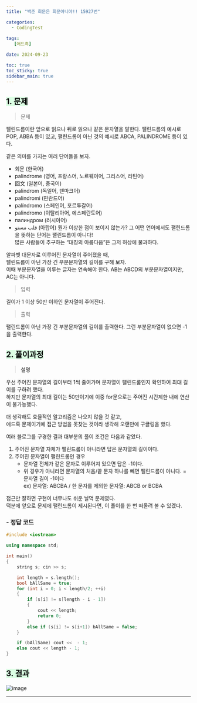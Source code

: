```yaml
---
title: "백준 회문은 회문아니야!! 15927번"

categories:
  - CodingTest
 
tags:
   [애드혹]

date: 2024-09-23

toc: true
toc_sticky: true
sidebar_main: true
---
```


## <mark style = "background-color : #dcffe4"> 1. 문제

> 문제

팰린드롬이란 앞으로 읽으나 뒤로 읽으나 같은 문자열을 말한다. 팰린드롬의 예시로 POP, ABBA 등이 있고, 팰린드롬이 아닌 것의 예시로 ABCA, PALINDROME 등이 있다.

같은 의미를 가지는 여러 단어들을 보자.

- 회문 (한국어)
- palindrome (영어, 프랑스어, 노르웨이어, 그리스어, 라틴어)
- 回文 (일본어, 중국어)
- palindrom (독일어, 덴마크어)
- palindromi (핀란드어)
- palíndromo (스페인어, 포르투갈어)
- palindromo (이탈리아어, 에스페란토어)
- палиндром (러시아어)
- قلب مستو (아랍어)
뭔가 이상한 점이 보이지 않는가? 그 어떤 언어에서도 팰린드롬을 뜻하는 단어는 팰린드롬이 아니다! <br>많은 사람들이 추구하는 “대칭의 아름다움”은 그저 허상에 불과하다.

알파벳 대문자로 이루어진 문자열이 주어졌을 때, <br>
팰린드롬이 아닌 가장 긴 부분문자열의 길이를 구해 보자. <br>
이때 부분문자열을 이루는 글자는 연속해야 한다. AB는 ABCD의 부분문자열이지만, AC는 아니다.

> 입력

길이가 1 이상 50만 이하인 문자열이 주어진다.

> 출력

팰린드롬이 아닌 가장 긴 부분문자열의 길이를 출력한다. 그런 부분문자열이 없으면 -1을 출력한다.


## <mark style = "background-color : #dcffe4"> 2. 풀이과정 

> **설명**

우선 주어진 문자열의 길이부터 1씩 줄여가며 문자열이 팰린드롬인지 확인하여 최대 길이를 구하려 했다.<br>
하지만 문자열의 최대 길이는 50만이기에 이중 for문으로는 주어진 시간제한 내에 연산이 불가능했다.<br>

더 생각해도 효율적인 알고리즘은 나오지 않을 것 같고, <BR>
애드혹 문제이기에 접근 방법을 못찾는 것이라 생각해 오랜만에 구글링을 했다.

여러 블로그를 구경한 결과 대부분의 풀이 조건은 다음과 같았다.

1) 주어진 문자열 자체가 팰린드롬이 아니라면 답은 문자열의 길이이다. <br>
2) 주어진 문자열이 팰린드롬인 경우 <br>
	- 문자열 전체가 같은 문자로 이루어져 있으면 답은 -1이다.<br>
	- 위 경우가 아니라면 문자열의 처음/끝 문자 하나를 빼면 팰린드롬이 아니다. = 문자열 길이 -1이다 <br>
		ex) 문자열: ABCBA / 한 문자를 제외한 문자열: ABCB or BCBA

접근만 잘하면 구현이 너무나도 쉬운 날먹 문제였다. <br>
덕분에 앞으로 문제에 팰린드롬이 제시된다면, 이 풀이를 한 번 떠올려 볼 수 있겠다. 


### **- 정답 코드**

```c++
#include <iostream>

using namespace std;

int main()
{
	string s; cin >> s;

	int length = s.length();
	bool bAllSame = true;
	for (int i = 0; i < length/2; ++i)
	{
		if (s[i] != s[length - i - 1])
		{
			cout << length;
			return 0;
		}
		else if (s[i] != s[i+1]) bAllSame = false;
	}

	if (bAllSame) cout <<  - 1;
	else cout << length - 1;
}
```


## <mark style = "background-color : #dcffe4"> 3. 결과

![image](https://github.com/user-attachments/assets/c9d8fa27-2223-48f8-ac45-6d6be63e51f8)

---


